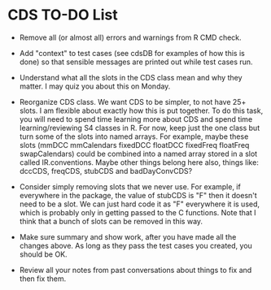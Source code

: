 CDS TO-DO List
========================================================

* Remove all (or almost all) errors and warnings from R CMD check.
 
* Add "context" to test cases (see cdsDB for examples of how this is done) so that sensible messages are printed out while test cases run.
 
* Understand what all the slots in the CDS class mean and why they matter. I may quiz you about this on Monday.

* Reorganize CDS class. We want CDS to be simpler, to not have 25+ slots. I am flexible about exactly how this is put together. To do this task, you will need to spend time learning more about CDS and spend time learning/reviewing S4 classes in R. For now, keep just the one class but turn some of the slots into named arrays. For example, maybe these slots (mmDCC mmCalendars fixedDCC floatDCC fixedFreq floatFreq swapCalendars) could be combined into a named array stored in a slot called IR.conventions. Maybe other things belong here also, things like: dccCDS, freqCDS, stubCDS and badDayConvCDS?

* Consider simply removing slots that we never use. For example, if everywhere in the package, the value of stubCDS is "F" then it doesn't need to be a slot. We can just hard code it as "F" everywhere it is used, which is probably only in getting passed to the C functions. Note that I think that a bunch of slots can be removed in this way.

* Make sure summary and show work, after you have made all the changes above. As long as they pass the test cases you created, you should be OK.

* Review all your notes from past conversations about things to fix and then fix them.
